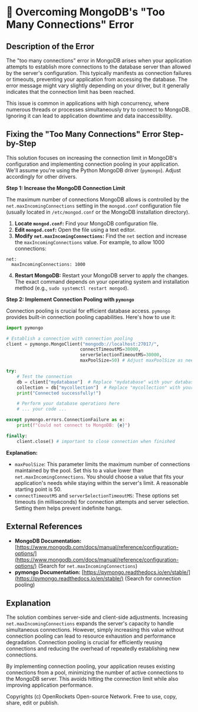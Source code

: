 # 🐞 Overcoming MongoDB's "Too Many Connections" Error


## Description of the Error

The "too many connections" error in MongoDB arises when your application attempts to establish more connections to the database server than allowed by the server's configuration.  This typically manifests as connection failures or timeouts, preventing your application from accessing the database. The error message might vary slightly depending on your driver, but it generally indicates that the connection limit has been reached.

This issue is common in applications with high concurrency, where numerous threads or processes simultaneously try to connect to MongoDB.  Ignoring it can lead to application downtime and data inaccessibility.

## Fixing the "Too Many Connections" Error Step-by-Step

This solution focuses on increasing the connection limit in MongoDB's configuration and implementing connection pooling in your application.  We'll assume you're using the Python MongoDB driver (`pymongo`).  Adjust accordingly for other drivers.


**Step 1: Increase the MongoDB Connection Limit**

The maximum number of connections MongoDB allows is controlled by the `net.maxIncomingConnections` setting in the `mongod.conf` configuration file (usually located in `/etc/mongod.conf` or the MongoDB installation directory).

1. **Locate `mongod.conf`:** Find your MongoDB configuration file.
2. **Edit `mongod.conf`:** Open the file using a text editor.
3. **Modify `net.maxIncomingConnections`:** Find the `net` section and increase the `maxIncomingConnections` value.  For example, to allow 1000 connections:

```
net:
  maxIncomingConnections: 1000
```

4. **Restart MongoDB:** Restart your MongoDB server to apply the changes.  The exact command depends on your operating system and installation method (e.g., `sudo systemctl restart mongod`).

**Step 2: Implement Connection Pooling with `pymongo`**

Connection pooling is crucial for efficient database access.  `pymongo` provides built-in connection pooling capabilities.  Here's how to use it:


```python
import pymongo

# Establish a connection with connection pooling
client = pymongo.MongoClient("mongodb://localhost:27017/",
                            connectTimeoutMS=30000,
                            serverSelectionTimeoutMS=30000,
                            maxPoolSize=50) # Adjust maxPoolSize as needed

try:
    # Test the connection
    db = client["mydatabase"]  # Replace "mydatabase" with your database name
    collection = db["mycollection"]  # Replace "mycollection" with your collection name
    print("Connected successfully!")

    # Perform your database operations here
    # ... your code ...

except pymongo.errors.ConnectionFailure as e:
    print(f"Could not connect to MongoDB: {e}")

finally:
    client.close() # important to close connection when finished
```

**Explanation:**

*   `maxPoolSize`:  This parameter limits the maximum number of connections maintained by the pool.  Set this to a value lower than `net.maxIncomingConnections`. You should choose a value that fits your application's needs while staying within the server's limit.  A reasonable starting point is 50.
* `connectTimeoutMS` and `serverSelectionTimeoutMS`: These options set timeouts (in milliseconds) for connection attempts and server selection.  Setting them helps prevent indefinite hangs.

## External References

*   **MongoDB Documentation:** [https://www.mongodb.com/docs/manual/reference/configuration-options/](https://www.mongodb.com/docs/manual/reference/configuration-options/)  (Search for `net.maxIncomingConnections`)
*   **pymongo Documentation:** [https://pymongo.readthedocs.io/en/stable/](https://pymongo.readthedocs.io/en/stable/) (Search for connection pooling)

## Explanation

The solution combines server-side and client-side adjustments.  Increasing `net.maxIncomingConnections` expands the server's capacity to handle simultaneous connections.  However, simply increasing this value without connection pooling can lead to resource exhaustion and performance degradation.  Connection pooling is crucial for efficiently reusing connections and reducing the overhead of repeatedly establishing new connections.

By implementing connection pooling, your application reuses existing connections from a pool, minimizing the number of active connections to the MongoDB server.  This avoids hitting the connection limit while also improving application performance.


Copyrights (c) OpenRockets Open-source Network. Free to use, copy, share, edit or publish.

